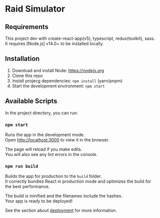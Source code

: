 # Raid Simulator

## Requirements
This project dev with create-react-app(v5), typescript, redux(toolkit), sass. It requires [Node.js] v14.0+ to be installed locally.

## Installation

1. Download and install Node: <https://nodejs.org>
2. Clone this repo
3. Install projecg dependencies: `npm install` (yarn/pnpm)
4. Start the development environment: `npm start`

## Available Scripts

In the project directory, you can run:

### `npm start`

Runs the app in the development mode.<br />
Open [http://localhost:3000](http://localhost:3000) to view it in the browser.

The page will reload if you make edits.<br />
You will also see any lint errors in the console.

### `npm run build`

Builds the app for production to the `build` folder.<br />
It correctly bundles React in production mode and optimizes the build for the best performance.

The build is minified and the filenames include the hashes.<br />
Your app is ready to be deployed!

See the section about [deployment](https://facebook.github.io/create-react-app/docs/deployment) for more information.